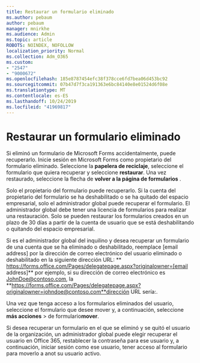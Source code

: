 ```yaml
---
title: Restaurar un formulario eliminado
ms.author: pebaum
author: pebaum
manager: mnirkhe
ms.audience: Admin
ms.topic: article
ROBOTS: NOINDEX, NOFOLLOW
localization_priority: Normal
ms.collection: Adm_O365
ms.custom:
- "2547"
- "9000672"
ms.openlocfilehash: 185e8787454efc38f378cce6fd7bea06d453bc92
ms.sourcegitcommit: 07b47d7f3ca191363e6bc84140e8e01524d6f08e
ms.translationtype: MT
ms.contentlocale: es-ES
ms.lasthandoff: 10/24/2019
ms.locfileid: "41969817"
---
```

# <a name="restore-a-deleted-form"></a>Restaurar un formulario eliminado

Si eliminó un formulario de Microsoft Forms accidentalmente, puede recuperarlo. Inicie sesión en Microsoft Forms como propietario del formulario eliminado. Seleccione la **papelera de reciclaje**, seleccione el formulario que quiera recuperar y seleccione **restaurar**. Una vez restaurado, seleccione la flecha de **volver a la página de formularios** .

Solo el propietario del formulario puede recuperarlo. Si la cuenta del propietario del formulario se ha deshabilitado o se ha quitado del espacio empresarial, solo el administrador global puede recuperar el formulario. El administrador global debe tener una licencia de formularios para realizar una restauración. Solo se pueden restaurar los formularios creados en un plazo de 30 días a partir de la cuenta de usuario que se está deshabilitando o quitando del espacio empresarial.

Si es el administrador global del inquilino y desea recuperar un formulario de una cuenta que se ha eliminado o deshabilitado, reemplace [email address] por la dirección de correo electrónico del usuario eliminado o deshabilitado en la siguiente dirección URL: ** https://forms.office.com/Pages/delegatepage.aspx?originalowner=[email address]** por ejemplo, si su dirección de correo electrónico es JohnDoe@contoso.com, la **https://forms.office.com/Pages/delegatepage.aspx?originalowner=johndoe@contoso.com**dirección URL sería:. 

Una vez que tenga acceso a los formularios eliminados del usuario, seleccione el formulario que desee mover y, a continuación, seleccione **más acciones** > de formulario**mover**.

Si desea recuperar un formulario en el que se eliminó y se quitó el usuario de la organización, un administrador global puede elegir recuperar el usuario en Office 365, restablecer la contraseña para ese usuario y, a continuación, iniciar sesión como ese usuario, tener acceso al formulario para moverlo a anot su usuario activo. 
